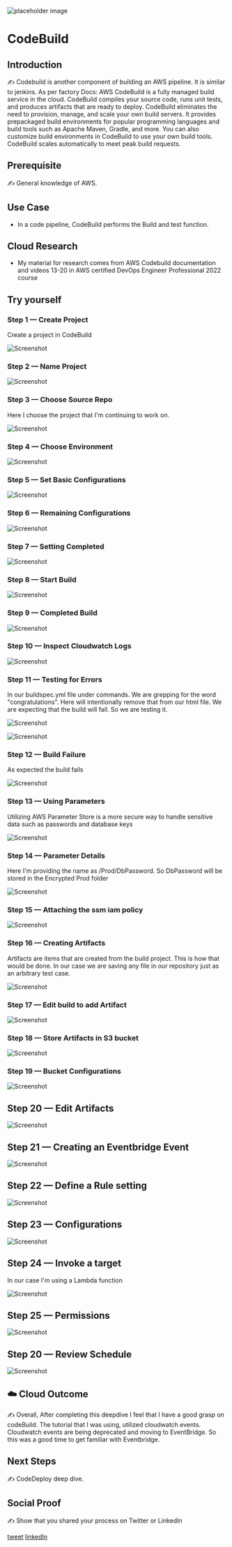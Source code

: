 

![placeholder image](codebuild.png)

# CodeBuild

## Introduction

✍️ Codebuild is another component of building an AWS pipeline. It is similar to jenkins. As per factory Docs:
AWS CodeBuild is a fully managed build service in the cloud. CodeBuild compiles your source code, runs unit tests, and produces artifacts that are ready to deploy. CodeBuild eliminates the need to provision, manage, and scale your own build servers. It provides prepackaged build environments for popular programming languages and build tools such as Apache Maven, Gradle, and more. You can also customize build environments in CodeBuild to use your own build tools. CodeBuild scales automatically to meet peak build requests.

## Prerequisite

✍️ General knowledge of AWS. 

## Use Case

- In a code pipeline, CodeBuild performs the Build and test function.

## Cloud Research

- My material for research comes from AWS Codebuild documentation and videos 13-20 in AWS certified DevOps Engineer Professional 2022 course

## Try yourself


### Step 1 — Create Project
Create a project in CodeBuild

![Screenshot](step1_create_project.png)

### Step 2 — Name Project

![Screenshot](step1a_project_config.png)

### Step 3 — Choose Source Repo
Here I choose the project that I'm continuing to work on.

![Screenshot](step2_Source.png)

### Step 4 — Choose Environment

![Screenshot](step3_environment.png)

### Step 5 — Set Basic Configurations
![Screenshot](step3a_add_config.png)

### Step 6 — Remaining Configurations

![Screenshot](step4_rest_config.png)
### Step 7 — Setting Completed

![Screenshot](step5_created_project.png)

### Step 8 — Start Build

![Screenshot](step6_startbuild.png)

### Step 9 — Completed Build
![Screenshot](step7_completed_build.png)

### Step 10 — Inspect Cloudwatch Logs
![Screenshot](step7a_cloudwatch_logs.png)

### Step 11 — Testing for Errors
In our buildspec.yml file under commands. We are grepping for the word "congratulations". Here will intentionally remove that from our html file. We are expecting that the build will fail. So we are testing it.

![Screenshot](step8_test_for_error.png)

![Screenshot](step8a_build_command.png)

### Step 12 — Build Failure
As expected the build fails

![Screenshot](step8b_failure.png)

### Step 13 — Using Parameters
Utilizing AWS Parameter Store is a more secure way to handle sensitive data such as passwords and database keys

![Screenshot](step9_create_parameter.png)

### Step 14 — Parameter Details
Here I'm providing the name as /Prod/DbPassword. So DbPassword will be stored in the Encrypted Prod folder

![Screenshot](step10_parameterdetails.png)

### Step 15 — Attaching the ssm iam policy

![Screenshot](step11_attach_ssm_iam_policy.png)

### Step 16 — Creating Artifacts
Artifacts are items that are created from the build project. This is how that would be done.
In our case we are saving any file in our repository just as an arbitrary test case.

![Screenshot](step13-add_artifact.png)

### Step 17 — Edit build to add Artifact

![Screenshot](step14_edit_artifacts.png)

### Step 18 — Store Artifacts in S3 bucket

![Screenshot](step15_create-bucket.png)

### Step 19 — Bucket Configurations

![Screenshot](step15a_s3.png)

## Step 20 — Edit Artifacts

![Screenshot](step17_update_artifacts.png)

## Step 21 — Creating an Eventbridge Event

![Screenshot](step19_eventbridge.png)

## Step 22 — Define a Rule setting

![Screenshot](step20_rule_settings.png)

## Step 23 — Configurations

![Screenshot](step21_schedule_pattern.png)

## Step 24 — Invoke a target
In our case I'm using a Lambda function

![Screenshot](step22_invoke_target.png)

## Step 25 — Permissions

![Screenshot](step23_permissions.png)

## Step 20 — Review Schedule

![Screenshot](step24_review.png)


## ☁️ Cloud Outcome

✍️ Overall, After completing this deepdive I feel that I have a good grasp on codeBuild. The tutorial that I was using, utilized cloudwatch events. Cloudwatch events are being deprecated and moving to EventBridge. So this was a good time to get familiar with Eventbridge.

## Next Steps

✍️ CodeDeploy deep dive.

## Social Proof

✍️ Show that you shared your process on Twitter or LinkedIn

[tweet](https://twitter.com/DemianJennings/status/1601707256579428354)
[linkedIn](https://www.linkedin.com/posts/demian-jennings_100daysofcloud-100daysofcloud-activity-7007474628872871936-Puia?utm_source=share&utm_medium=member_desktop)
